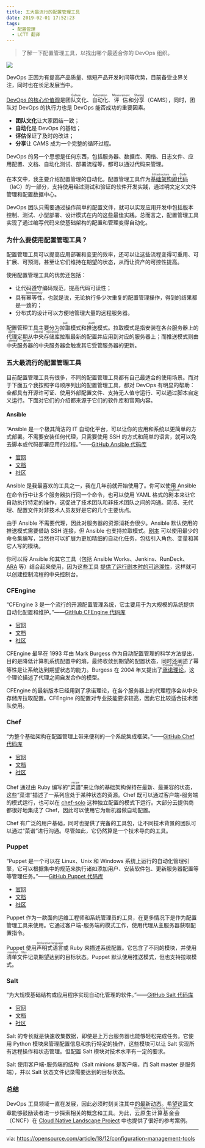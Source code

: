 ```yaml
---
title: 五大最流行的配置管理工具
date: 2019-02-01 17:52:23
tags:
  - 配置管理
  - LCTT 翻译
---
```


> 了解一下配置管理工具，以找出哪个最适合你的 DevOps 组织。

![](https://opensource.com/sites/default/files/styles/image-full-size/public/lead-images/innovation_lightbulb_gears_devops_ansible.png?itok=TSbmp3_M)

DevOps 正因为有提高产品质量、缩短产品开发时间等优势，目前备受业界关注，同时也在长足发展当中。

[DevOps 的核心价值观][1]是<ruby>团队文化<rt>Culture</rt></ruby>、<ruby>自动化<rt>Automation</rt></ruby>、<ruby>评估<rt>Measurement</rt></ruby>和<ruby>分享<rt>Sharing</rt></ruby>（CAMS），同时，团队对 DevOps 的执行力也是 DevOps 能否成功的重要因素。

  * **团队文化**让大家团结一致；
  * **自动化**是 DevOps 的基础；
  * **评估**保证了及时的改进；
  * **分享**让 CAMS 成为一个完整的循环过程。

DevOps 的另一个思想是任何东西，包括服务器、数据库、网络、日志文件、应用配置、文档、自动化测试、部署流程等，都可以通过代码来管理。

在本文中，我主要介绍配置管理的自动化。配置管理工具作为[<ruby>基础架构即代码<rt>Infrastructure as Code</rt></ruby>][2]（IaC）的一部分，支持使用经过测试和验证的软件开发实践，通过明文定义文件管理和配置数据中心。

DevOps 团队只需要通过操作简单的配置文件，就可以实现应用开发中包括版本控制、测试、小型部署、设计模式在内的这些最佳实践。总而言之，配置管理工具实现了通过编写代码来使基础架构的配置和管理变得自动化。

### 为什么要使用配置管理工具？

配置管理工具可以提高应用部署和变更的效率，还可以让这些流程变得可重用、可扩展、可预测，甚至让它们维持在期望的状态，从而让资产的可控性提高。

使用配置管理工具的优势还包括：

  * 让代码遵守编码规范，提高代码可读性；
  * 具有<ruby>幂等性<rt>Idempotency</rt></ruby>，也就是说，无论执行多少次重复的配置管理操作，得到的结果都是一致的；
  * 分布式的设计可以方便地管理大量的远程服务器。

配置管理工具主要分为<ruby>拉取<rt>pull</rt></ruby>模式和<ruby>推送<rt>push</rt></ruby>模式。拉取模式是指安装在各台服务器上的<ruby>代理<rt>agent</rt></ruby>定期从<ruby>中央存储库<rt>central repository</rt></ruby>拉取最新的配置并应用到对应的服务器上；而推送模式则由<ruby>中央服务器<rt>central server</rt></ruby>的中央服务器会触发其它受管服务器的更新。

### 五大最流行的配置管理工具

目前配置管理工具有很多，不同的配置管理工具都有自己最适合的使用场景。而对于下面五个我按照字母顺序列出的配置管理工具，都对 DevOps 有明显的帮助：全都具有开源许可证、使用外部配置文件、支持无人值守运行、可以通过脚本自定义运行。下面对它们的介绍都来源于它们的软件库和官网内容。

#### Ansible

“Ansible 是一个极其简洁的 IT 自动化平台，可以让你的应用和系统以更简单的方式部署。不需要安装任何代理，只需要使用 SSH 的方式和简单的语言，就可以免去脚本或代码部署应用的过程。”——[GitHub Ansible 代码库][3]

- [官网](https://www.ansible.com/)
- [文档](https://docs.ansible.com/ansible/)
- [社区](https://www.ansible.com/community)

Ansible 是我最喜欢的工具之一，我在几年前就开始使用了。你可以使用 Ansible 在命令行中让多个服务器执行同一个命令，也可以使用 YAML 格式的<ruby>剧本<rt>playbook</rt></ruby>来让它自动执行特定的操作，这促进了技术团队和非技术团队之间的沟通。简洁、无代理、配置文件对非技术人员友好是它的几个主要优点。

由于 Ansible 不需要代理，因此对服务器的资源消耗会很少。Ansible 默认使用的推送模式需要借助 SSH 连接，但 Ansible 也支持拉取模式。[剧本][4] 可以使用最少的命令集编写，当然也可以扩展为更加精细的自动化任务，包括引入角色、变量和其它人写的模块。

你可以将 Ansible 和其它工具（包括 Ansible Works、Jenkins、RunDeck、[ARA][5] 等）结合起来使用，因为这些工具 [提供了运行剧本时的可追溯性][6]，这样就可以创建控制流程的中央控制台。

### CFEngine

“CFEngine 3 是一个流行的开源配置管理系统，它主要用于为大规模的系统提供自动化配置和维护。”——[GitHub CFEngine 代码库][7]

- [官网](https://cfengine.com/)
- [文档](https://docs.cfengine.com/docs/3.12/)
- [社区](https://cfengine.com/community/)

CFEngine 最早在 1993 年由 Mark Burgess 作为自动配置管理的科学方法提出，目的是降低计算机系统配置中的熵，最终收敛到期望的配置状态，同时还阐述了幂等性是让系统达到期望状态的能力。Burgess 在 2004 年又提出了<ruby>[承诺理论][8]<rt>Promise Theory</rt></ruby>，这个理论描述了代理之间自发合作的模型。

CFEngine 的最新版本已经用到了承诺理论，在各个服务器上的代理程序会从中央存储库拉取配置。CFEngine 的配置对专业技能要求较高，因此它比较适合技术团队使用。

### Chef

“为整个基础架构在配置管理上带来便利的一个系统集成框架。”——[GitHub Chef 代码库][9]

- [官网](http://www.chef.io/chef/)
- [文档](https://docs.chef.io/)
- [社区](https://www.chef.io/community/)

Chef 通过由 Ruby 编写的“<ruby>菜谱<rt>recipe</rt></ruby>”来让你的基础架构保持在最新、最兼容的状态，这些“菜谱”描述了一系列应处于某种状态的资源。Chef 既可以通过客户端-服务端的模式运行，也可以在 [chef-solo][10] 这种独立配置的模式下运行。大部分云提供商都很好地集成了 Chef，因此可以使用它为新机器做自动配置。

Chef 有广泛的用户基础，同时也提供了完备的工具包，让不同技术背景的团队可以通过“菜谱”进行沟通。尽管如此，它仍然算是一个技术导向的工具。

### Puppet

“Puppet 是一个可以在 Linux、Unix 和 Windows 系统上运行的自动化管理引擎，它可以根据集中的规范来执行诸如添加用户、安装软件包、更新服务器配置等等管理任务。”——[GitHub Puppet 代码库][11]

- [官网](https://puppet.com/)
- [文档](https://puppet.com/docs)
- [社区](https://puppet.com/community)

Puppet 作为一款面向运维工程师和系统管理员的工具，在更多情况下是作为配置管理工具来使用。它通过客户端-服务端的模式工作，使用代理从主服务器获取配置指令。

Puppet 使用<ruby>声明式语言<rt>declarative language</rt></ruby>或 Ruby 来描述系统配置。它包含了不同的模块，并使用<ruby>清单文件<rt>manifest files</rt></ruby>记录期望达到的目标状态。Puppet 默认使用推送模式，但也支持拉取模式。

### Salt

“为大规模基础结构或应用程序实现自动化管理的软件。”——[GitHub Salt 代码库][12]

- [官网](https://www.saltstack.com/)
- [文档](https://docs.saltstack.com/en/latest/contents.html)
- [社区](https://www.saltstack.com/resources/community/)

Salt 的专长就是快速收集数据，即使是上万台服务器也能够轻松完成任务。它使用 Python 模块来管理配置信息和执行特定的操作，这些模块可以让 Salt 实现所有远程操作和状态管理。但配置 Salt 模块对技术水平有一定的要求。

Salt 使用客户端-服务端的结构（Salt minions 是客户端，而 Salt master 是服务端），并以 Salt 状态文件记录需要达到的目标状态。

### 总结

DevOps 工具领域一直在发展，因此必须时刻关注其中的最新动态。希望这篇文章能够鼓励读者进一步探索相关的概念和工具。为此，<ruby>云原生计算基金会<rt>Cloud Native Computing Foundation</rt></ruby>（CNCF）在 [Cloud Native Landscape Project][13] 中也提供了很好的参考案例。

--------------------------------------------------------------------------------

via: https://opensource.com/article/18/12/configuration-management-tools

[a]: https://opensource.com/users/marcobravo
[b]: https://github.com/lujun9972
[1]: https://www.oreilly.com/learning/why-use-terraform
[2]: https://www.oreilly.com/library/view/infrastructure-as-code/9781491924334/ch04.html
[3]: https://github.com/ansible/ansible
[4]: https://opensource.com/article/18/8/ansible-playbooks-you-should-try
[5]: https://github.com/openstack/ara
[6]: https://opensource.com/article/18/5/analyzing-ansible-runs-using-ara
[7]: https://github.com/cfengine/core
[8]: https://en.wikipedia.org/wiki/Promise_theory
[9]: https://github.com/chef/chef
[10]: https://docs.chef.io/chef_solo.html
[11]: https://github.com/puppetlabs/puppet
[12]: https://github.com/saltstack/salt
[13]: https://github.com/cncf/landscape

